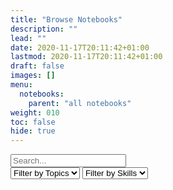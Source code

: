 ```yaml
---
title: "Browse Notebooks"
description: ""
lead: ""
date: 2020-11-17T20:11:42+01:00
lastmod: 2020-11-17T20:11:42+01:00
draft: false
images: []
menu:
  notebooks:
    parent: "all notebooks"
weight: 010
toc: false
hide: true
---
```


<script src="https://code.jquery.com/jquery-1.9.1.min.js"></script>

<script>

function renderNotebooks (notebooks) {
  const notebookContainer = $('#notebook-container')
  notebookContainer.empty()
  notebooks.forEach((notebook) => {
    let badges = []
    if (notebook.topics) badges = badges.concat(notebook.topics);
    if (notebook.skills) badges = badges.concat(notebook.skills);
    badges = badges.map((name) => `<span class="badge bg-primary me-1">${name}</span>`).join('') ?? ''

    notebookContainer.append(`
      <div class="shadow-sm px-3 py-3 rounded card mt-2">
        <div class="d-flex flex-wrap">
        <a class="me-2" href="${notebook.permalink}">
        <h5 class="my-0">${notebook.title}</h5>
        </a>
        <span>
          ${badges}
        </span>
        <div>
        ${ notebook.author ? `<subtitle>
          by: ${ notebook.authorslink ? `<a href="${notebook.authorslink}">Author</a>}` : notebook.author}
        </subtitle>` : ''}
        <p class="my-0 mt-1">${notebook.description}</p>
      </div>
    `)
  })
}

function renderFilters(notebooks) {
  const topics = [...new Set(notebooks.reduce((acc, {topics}) => topics ? acc.concat(topics) : acc , []))]
  const skills = [...new Set(notebooks.reduce((acc, {skills}) => skills ? acc.concat(skills) : acc , []))]

  const topicFilter = $('#topic-filter')
  const skillFilter = $('#skill-filter')

  topics.forEach((topic) => {
    topicFilter.append(`<option value="${topic}">${topic}</option>`)
  })

  skills.forEach((skill) => {
    skillFilter.append(`<option value="${skill}">${skill}</option>`)
  })
}

// global notebooks variable
let notebooks;

$( document ).ready(function () {
  // bind select listeners to the filters
  $('#topic-filter').change(function () {
    renderNotebooks(notebooks.filter(({topics}) => topics && topics.includes($(this).val())))
    $('#skill-filter').prop('selectedIndex',0);
  })

  $('#skill-filter').change(function () {
    renderNotebooks(notebooks.filter(({skills}) => skills && skills.includes($(this).val())))
    $('#topic-filter').prop('selectedIndex',0);
  })

  $('#notebook-search').keyup(function () {
    $('#skill-filter').prop('selectedIndex',0);
    $('#topic-filter').prop('selectedIndex',0);
    const value = $('#notebook-search').val().toLowerCase()
    renderNotebooks(
      notebooks.filter(({ description, title, author }) => [description, title, author].some((val) => {
        return val.toLowerCase().includes(value)
      })))
  })

  // fetch all notebooks
  fetch("/notebooks/index.json")
    .then(response => response.json())
    .then(({data}) => {
      notebooks = data.filter((notebook) => !notebook.hide)
      renderNotebooks(notebooks)
      renderFilters(notebooks)
    })
})
</script>

<div class="input-group mb-3">
  <input id="notebook-search" type="text" class="form-control" placeholder="Search..." aria-label="Search" aria-describedby="search">
</div>

<div class="d-flex mb-3">
  <select id="topic-filter" class="form-select" aria-label="Topic Filter" onselect="">
    <option selected>Filter by Topics</option>
  </select>
  <select id="skill-filter" class="form-select ms-5" aria-label="Skill filter">
    <option selected>Filter by Skills</option>
  </select>
</div>

<div id="notebook-container">
</div>
